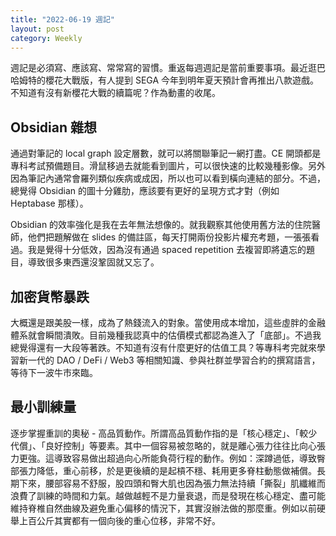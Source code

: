 ```yaml
---
title: "2022-06-19 週記"
layout: post
category: Weekly
---
```


週記是必須寫、應該寫、常常寫的習慣。重返每週週記是當前重要事項。最近逛巴哈姆特的櫻花大戰版，有人提到 SEGA 今年到明年夏天預計會再推出八款遊戲。不知道有沒有新櫻花大戰的續篇呢？作為動畫的收尾。

## Obsidian 雜想

通過對筆記的 local graph 設定層數，就可以將關聯筆記一網打盡。CE 開頭都是專科考試預備題目。滑鼠移過去就能看到圖片，可以很快速的比較幾種影像。另外因為筆記內通常會羅列類似疾病或成因，所以也可以看到橫向連結的部分。不過，總覺得 Obsidian 的圖十分雞肋，應該要有更好的呈現方式才對（例如 Heptabase 那樣）。

Obsidian 的效率強化是我在去年無法想像的。就我觀察其他使用舊方法的住院醫師，他們把題解做在 slides 的備註區，每天打開兩份投影片權充考題，一張張看過。我是覺得十分低效，因為沒有通過 spaced repetition 去複習即將遺忘的題目，導致很多東西還沒鞏固就又忘了。

## 加密貨幣暴跌

大概還是跟美股一樣，成為了熱錢流入的對象。當使用成本增加，這些虛胖的金融體系就會瞬間潰敗。目前幾種我認真中的估價模式都認為進入了「底部」。不過我總覺得還有一大段等著跌。不知道有沒有什麼更好的估值工具？等專科考完就來學習新一代的 DAO / DeFi / Web3 等相關知識、參與社群並學習合約的撰寫語言，等待下一波牛市來臨。

## 最小訓練量

逐步掌握重訓的奧秘 - 高品質動作。所謂高品質動作指的是「核心穩定」、「較少代償」、「良好控制」等要素。其中一個容易被忽略的，就是離心張力往往比向心張力更強。這導致容易做出超過向心所能負荷行程的動作。例如：深蹲過低，導致臀部張力降低，重心前移，於是更後續的是起槓不穩、耗用更多脊柱動態做補償。長期下來，腰部容易不舒服，股四頭和臀大肌也因為張力無法持續「撕裂」肌纖維而浪費了訓練的時間和力氣。越做越輕不是力量衰退，而是發現在核心穩定、盡可能維持脊椎自然曲線及避免重心偏移的情況下，其實沒辦法做的那麼重。例如以前硬舉上百公斤其實都有一個向後的重心位移，非常不好。